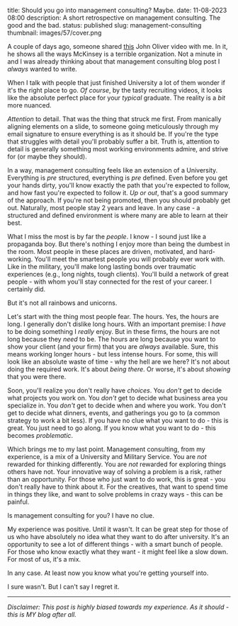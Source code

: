 title: Should you go into management consulting? Maybe.
date: 11-08-2023 08:00
description: A short retrospective on management consulting. The good and the bad.
status: published
slug: management-consulting
thumbnail: images/57/cover.png

A couple of days ago, someone shared [this](https://www.youtube.com/watch?v=AiOUojVd6xQ) John Oliver video with me. In it, he shows all the ways McKinsey is a terrible organization. Not a minute in and I was already thinking about that management consulting blog post I _always_ wanted to write.

When I talk with people that just finished University a lot of them wonder if it's the right place to go. _Of course_, by the tasty recruiting videos, it looks like the absolute perfect place for your _typical_ graduate. The reality is a _bit_ more nuanced.

_Attention_ to detail. That was the thing that struck me first. From manically aligning elements on a slide, to someone going meticulously through my email signature to ensure everything is as it should be. If you're the type that struggles with detail you'll probably suffer a bit. Truth is, attention to detail is generally something most working environments admire, and strive for (or maybe they should).

In a way, management consulting feels like an extension of a University. Everything is _pre_ structured, everything is _pre_ defined. Even before you get your hands dirty, you'll know exactly the path that you're expected to follow, and how fast you're expected to follow it. _Up or out_, that's a good summary of the approach. If you're not being promoted, then you should probably get out. Naturally, most people stay 2 years and leave. In any case - a structured and defined environment is where many are able to learn at their best. 

What I miss the most is by far the _people_. I know - I sound just like a propaganda boy. But there's nothing I enjoy more than being the dumbest in the room. Most people in these places are driven, motivated, and hard-working. You'll meet the smartest people you will probably ever work with. Like in the military, you'll make long lasting bonds over traumatic experiences (e.g., long nights, tough clients). You'll build a network of great people - with whom you'll stay connected for the rest of your career. I certainly did.

But it's not all rainbows and unicorns.

Let's start with the thing most people fear. The hours. Yes, the hours are long. I generally don't dislike long hours. With an important premise: I _have_ to be doing something I _really_ enjoy. But in these firms, the hours are not long because they _need_ to be. The hours are long because you want to show your client (and your firm) that you are _always_ available. Sure, this means working longer hours - but less intense hours. For some, this will look like an absolute waste of time - why the hell are we here? It's not about doing the required work. It's about _being there_. Or worse, it's about _showing_ that you were there. 

Soon, you'll realize you don't really have _choices_. You _don't_ get to decide what projects you work on. You _don't_ get to decide what business area you specialize in. You _don't_ get to decide when and where you work. You don't get to decide what dinners, events, and gatherings you go to (a common strategy to work a bit less). If you have no clue what you want to do - this is great. You just need to go along. If you know what you want to do - this becomes _problematic_.

Which brings me to my last point. Management consulting, from my experience, is a mix of a University and Military Service. You are _not_ rewarded for thinking differently. You are _not_ rewarded for exploring things others have not. Your innovative way of solving a problem is a risk, rather than an opportunity. For those who just want to do work, this is great - you don't really have to think about it. For the creatives, that want to spend time in things they like, and want to solve problems in crazy ways - this can be painful. 

Is management consulting for you? I have no clue. 

My experience was positive. Until it wasn't. It can be great step for those of us who have absolutely no idea what they want to do after university. It's an opportunity to see a lot of different things - with a smart bunch of people. For those who know exactly what they want - it might feel like a slow down. For most of us, it's a mix.

In any case. At least now you know what you're getting yourself into. 

I sure wasn't. But I can't say I regret it.

---

_Disclaimer: This post is highly biased towards my experience. As it should - this is MY blog after all._

